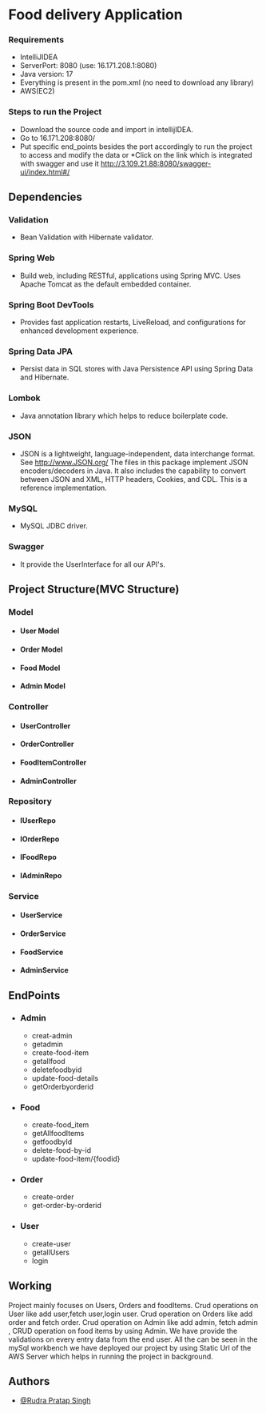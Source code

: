 # Food delivery Application
### Requirements
  * IntelliJIDEA
  * ServerPort: 8080 (use: 16.171.208.1:8080)
  * Java version: 17
  * Everything is present in the pom.xml (no need to download any  library)
  * AWS(EC2)
### Steps to run the Project
* Download the source code and import in intellijIDEA.
*  Go to 16.171.208:8080/
* Put specific end_points besides the port accordingly to run the project to access and modify the data or *Click on the link which is integrated with swagger and use it 
http://3.109.21.88:8080/swagger-ui/index.html#/

## Dependencies
 ### Validation
   * Bean Validation with Hibernate validator.
 ### Spring Web
  * Build web, including RESTful, applications using Spring MVC. Uses Apache Tomcat as the default embedded container.
 ### Spring Boot DevTools
   * Provides fast application restarts, LiveReload, and configurations for enhanced development experience.
### Spring Data JPA
  * Persist data in SQL stores with Java Persistence API using Spring Data and Hibernate.
### Lombok
  * Java annotation library which helps to reduce boilerplate code.
### JSON
  * JSON is a lightweight, language-independent, data interchange format. See http://www.JSON.org/ The files in this package implement JSON encoders/decoders in Java. It also includes the capability to convert between JSON and XML, HTTP headers, Cookies, and CDL. This is a reference implementation.
### MySQL
  * MySQL JDBC driver.
### Swagger
  * It provide the UserInterface for all our API's.
## Project Structure(MVC Structure)
### Model
* #### User Model
* #### Order Model
* #### Food Model
* #### Admin Model
### Controller
* #### UserController
* #### OrderController
* #### FoodItemController
* #### AdminController
### Repository
* #### IUserRepo
* #### IOrderRepo
* #### IFoodRepo
* #### IAdminRepo
### Service
* #### UserService
* #### OrderService
* #### FoodService 
* #### AdminService
## EndPoints
* ### Admin
  * creat-admin
  * getadmin
  * create-food-item
  * getallfood
  * deletefoodbyid
  * update-food-details
  * getOrderbyorderid
* ### Food
  * create-food_item
  * getAllfoodItems
  * getfoodbyId
  * delete-food-by-id
  * update-food-item/{foodid}
* ### Order
  * create-order
  * get-order-by-orderid
* ### User
  * create-user
  * getallUsers
  * login
## Working
Project mainly focuses on Users, Orders and foodItems.
Crud operations on User like add user,fetch user,login user.
Crud operation on Orders like add order and fetch order.
Crud operation on Admin like add admin, fetch admin , CRUD operation on food items by using Admin.
We have provide the validations on every entry data from the end user.
All the can be seen in the mySql workbench
we have deployed our project by using Static Url of the AWS Server which helps in running the project in background.

## Authors

- [@Rudra Pratap Singh](https://github.com/rudrapratapsingh2000)

